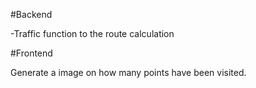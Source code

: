 #Backend


-Traffic function to the route calculation

#Frontend

Generate a image on how many points have been visited.


